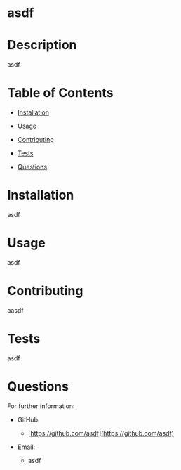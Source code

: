 # asdf
  
  # Description 
  asdf
  # Table of Contents 
  * [Installation](#installation)
  * [Usage](#usage)
  
  * [Contributing](#contributing)
  * [Tests](#tests)
  * [Questions](#questions)
  # Installation 
  asdf
  # Usage 
  asdf
  
  # Contributing 
  aasdf
  # Tests 
  asdf
  # Questions 
  For further information:
 
  * GitHub:
    * [https://github.com/asdf](https://github.com/asdf)
 
  * Email:
    * asdf

